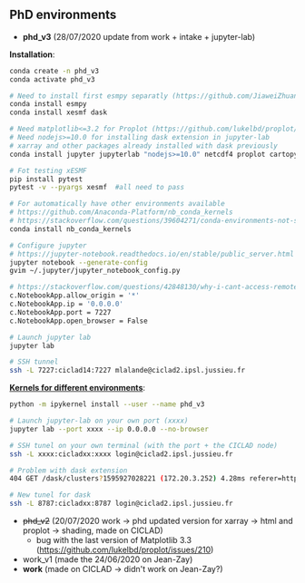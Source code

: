 ## PhD environments

- **phd_v3** (28/07/2020 update from work + intake + jupyter-lab)

**Installation**:

```bash
conda create -n phd_v3
conda activate phd_v3

# Need to install first esmpy separatly (https://github.com/JiaweiZhuang/xESMF/issues/47#issuecomment-582421822)
conda install esmpy
conda install xesmf dask

# Need matplotlib<=3.2 for Proplot (https://github.com/lukelbd/proplot/issues/210)
# Need nodejs>=10.0 for installing dask extension in jupyter-lab
# xarray and other packages already installed with dask previously
conda install jupyter jupyterlab "nodejs>=10.0" netcdf4 proplot cartopy "matplotlib<=3.2" intake-esm python-graphviz

# Fot testing xESMF
pip install pytest  
pytest -v --pyargs xesmf  #all need to pass

# For automatically have other environments available
# https://github.com/Anaconda-Platform/nb_conda_kernels
# https://stackoverflow.com/questions/39604271/conda-environments-not-showing-up-in-jupyter-notebook
conda install nb_conda_kernels

# Configure jupyter
# https://jupyter-notebook.readthedocs.io/en/stable/public_server.html
jupyter notebook --generate-config
gvim ~/.jupyter/jupyter_notebook_config.py

# https://stackoverflow.com/questions/42848130/why-i-cant-access-remote-jupyter-notebook-server
c.NotebookApp.allow_origin = '*'
c.NotebookApp.ip = '0.0.0.0'
c.NotebookApp.port = 7227
c.NotebookApp.open_browser = False

# Launch jupyter lab
jupyter lab

# SSH tunnel
ssh -L 7227:ciclad14:7227 mlalande@ciclad2.ipsl.jussieu.fr

```

**[Kernels for different environments](https://ipython.readthedocs.io/en/stable/install/kernel_install.html#kernels-for-different-environments)**:

```bash
python -m ipykernel install --user --name phd_v3

# Launch jupyter-lab on your own port (xxxx)
jupyter lab --port xxxx --ip 0.0.0.0 --no-browser

# SSH tunel on your own terminal (with the port + the CICLAD node)
ssh -L xxxx:cicladxx:xxxx login@ciclad2.ipsl.jussieu.fr

# Problem with dask extension
404 GET /dask/clusters?1595927028221 (172.20.3.252) 4.28ms referer=http://127.0.0.1:7227/lab

# New tunel for dask
ssh -L 8787:cicladxx:8787 login@ciclad2.ipsl.jussieu.fr

```

- ~~phd_v2~~ (20/07/2020 work -> phd updated version for xarray -> html and proplot -> shading, made on CICLAD)
    - bug with the last version of Matplotlib 3.3 (https://github.com/lukelbd/proplot/issues/210)
- work_v1 (made the 24/06/2020 on Jean-Zay)
- **work** (made on CICLAD -> didn't work on Jean-Zay?)
